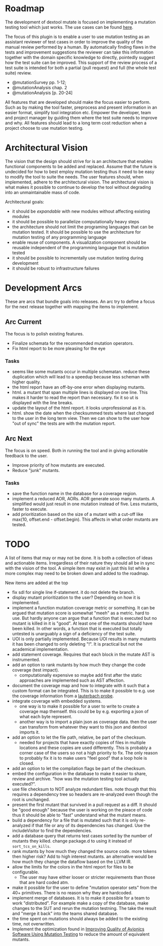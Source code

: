 # Roadmap

The development of dextool mutate is focused on implementing a mutation testing
tool which just works. The use cases can be found [here](#req-use_cases).

The focus of this plugin is to enable a user to use mutation testing as an
assistant reviewer of test cases in order to improve the quality of the manual
review performed by a human. By automatically finding flaws in the tests and
improvement suggestions the reviewer can take this information together with
the domain specific knowledge to directly, pointedly suggest how the test suite
can be improved. This support of the review process of a test suite is intended
for both a partial (pull request) and full (the whole test suite) review.

* @mutationSurvey pp. 1-12;
* @mutationAnalysis chap. 2
* @mutationAnalysis [p. 20-24]

All features that are developed should make the focus easier to perform. Such
as by making the tool faster, preprocess and present information in an easier
format, simplify tool integration etc. Empower the developer, team and project
manager by guiding them where the test suite needs to improve and why. All
features should lead to a long term cost reduction when a project choose to use
mutation testing.

# Architectural Vision

The vision that the design should strive for is an architecture that enables
functional components to be added and replaced. Assume that the future is
undecided for how to best employ mutation testing thus it need to be easy to
modify the tool to suite the needs. The user features should, when implemented,
adhere to the architectural vision. The architectural vision is what makes it
possible to continue to develop the tool without degrading into an
unmaintainable mass of code.

Architectural goals:

 * it should be *expandable* with new modules without affecting existing modules
 * it should be possible to parallelize computationally heavy steps
 * the architecture should not limit the programing languages that can be
   mutation tested. It should be possible to use the architecture for mutation
   testing of any programming language
 * enable reuse of components. A visualization component should be reusable
   independent of the programming language that is mutation tested
 * it should be possible to incrementally use mutation testing during
   development
 * it should be robust to infrastructure failures

# Development Arcs

These are arcs that bundle goals into releases. An arc try to define a focus
for the next release together with mapping the items to implement.

## Arc Current

The focus is to polish existing features.

 * Finalize schemata for the recommended mutation operators.
 * Fix html report to be more pleasing for the eye

### Tasks

 * seems like some mutants occur in multiple schematan. reduce these
   duplication which will lead to a speedup because less scheman with higher
   quality.
 * the html report have an off-by-one error when displaying mutants.
 * html. a mutant that span multiple lines is displayed on one line. This makes
   it harder to read the report than necessary. fix it so ut is displayed with
   the line breaks.
 * update the layout of the html report. it looks unprofessional as it is.
 * html. show the date when the checksummed tests where last changed to the
   user in the long term view. Then we can show to the user how "out of sync"
   the tests are with the mutation report.

## Arc Next

The focus is on speed. Both in running the tool and in giving actionable feedback to the user.

 * Improve priority of how mutants are executed.
 * Reduce "junk" mutants.

### Tasks

 * save the function name in the database for a coverage region.
 * implement a reduced AOR, AORs. AOR generate sooo many mutants. A simplified
   would just result in one mutation instead of five. Less mutants, faster to
   execute.
 * add prioritization based on the size of a mutant with a cut-off like max(10,
   offset.end - offset.begin). This affects in what order mutants are tested.

# TODO

A list of items that may or may not be done. It is both a collection of ideas
and actionable items. Irregardless of their nature they should all be in sync
with the vision of the tool. A simple item may exist in just this list while a
more complex may need to be broken down and added to the roadmap.

New items are added at the top

 * fix sdl for single line if-statement. it do not delete the branch.
 * display mutant prioritization to the user? Depending on how it is implemented.
 * implement a function mutation coverage metric or something. It can be argued
   that mutation score is somewhat "meeh" as a metric. hard to use. But hardly
   anyone can argue that a function that is executed but no mutant is killed in
   it is "good". At least one of the mutants should have been killed. In other
   words, a function that is executed but totally untested is unarguably a sign
   of a deficiency of the test suite.
 * UOI is only partially implemented. Because UOI results in many mutants it
   has been changed to only deleting "!". It is practical but not the
   academical implementation.
 * add statement coverage. Requires that each block in the mutate AST is instrumented.
 * add an option to rank mutants by how much they change the code coverage (test impact).
    * computationally expensive so maybe add first after the static approaches
      are implemented such as AST affection.
 * document the coverage map and how to integrate with it such that a custom
   format can be integrated. This is to make it possible to e.g. use the
   coverage information from a [lauterbach probe](https://www.lauterbach.com/frames.html?home.html).
 * integrate coverage with embedded systems.
    * one way is to make it possible for a user to write to create a coverage
      map themself. this could be by e.g. exporting a json of what each byte
      represent.
    * another way is to import a plain json as coverage data. then the user can
      transform from whatever they want to this json and dextool imports it.
 * add an option to let the file path, relative, be part of the checksum.
    * needed for projects that have exactly copies of files in multiple
      locations and these copies are used differently. This is probably a
      corner case of the users so not a high priority to fix. The only reason
      to probably fix it is to make users "feel good" that a loop hole is
      closed.
 * add an option to let the compilation flags be part of the checksum.
 * embed the configuration in the database to make it easier to share, review
   and archive. "how was the mutation testing tool actually executed?".
 * use file checksum to NOT analyze redundant files. note though that this
   requires a dependency tree so headers are re-analyzed even though the root
   is unchanged.
 * present the first mutant that survived in a pull request as a diff. It
   should be "good enough" because the user is working on the pieace of code
   thus it should be able to "fast" understand what the mutant means.
 * build a dependency for a file that is mutated such that it is only
   re-analyzed if that file or any of its dependencies has changed. Use the
   includeVisitor to find the dependencies.
 * add a database query that returns test cases sorted by the number of mutants they killed.
   change package.d to using it instead of `sort_tcs_on_kills`.
 * rank mutants by how much they changed the source code. more tokens then
   higher risk? Add to high interest mutants.  an alternative would be how much
   they change the dataflow based on the LLVM IR.
 * allow the limits for the colors in the html report for files to be configurable.
    * The user may have either looser or stricter requirements than those that
      are hard coded atm.
 * make it possible for the user to define "mutation operator sets" from the
   40+ primitives. There is no reason why they are hardcoded.
 * implement merge of databases. It is to make it possible for a team to work "distributed".
   For example make a copy of the database, make changes to the SUT and rerun the mutation testning.
   The take the result and "merge it back" into the teams shared database.
 * the time spent on mutations should always be added to the existing time, not overwritten.
 * Implement the optimization found in [Improving Quality of Avionics Software
   Using Mutation
   Testing](http://liu.diva-portal.org/smash/record.jsf?pid=diva2%3A707336&dswid=-3612)
   to reduce the amount of equivalent mutants.

